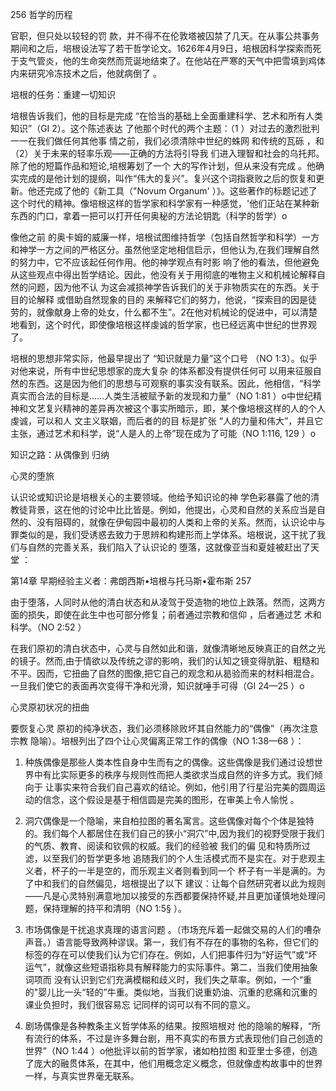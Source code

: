 256 哲学的历程

官职，但只处以较轻的罚 款，并不得不在伦敦塔被囚禁了几天。在从事公共事务 期间和之后，培根设法写了若干哲学论文。1626年4月9日，培根因科学探索而死于支气管炎，他的生命突然而荒诞地结束了。在他站在严寒的天气中把雪填到鸡体内来研究冷冻技术之后，他就病倒了 。

培根的任务：重建一切知识

培根告诉我们，他的目标是完成 “在恰当的基础上全面重建科学、艺术和所有人类知识”（GI 2）。这个陈述表达 了他那个时代的两个主题：（1 ）对过去的激烈批判一一在我们做任何其他事 情之前，我们必须清除中世纪的蛛网 和传统的瓦砾 ，和（2）关于未来的轻率乐观——正确的方法将引导我 们进入理智和社会的乌托邦。除了他的短篇作品和短论,培根筹划了一个 大的写作计划，但从来没有完成 。他确实完成的是他计划的提纲，叫作“伟大的复兴”。复兴这个词指衰败之后的恢复和更新。他还完成了他的《新工具（"Novum Organum'  ）》。这些著作的标题记述了这个时代的精神。像培根这样的哲学家和科学家有一种感觉，'他们正站在某种新东西的门口，拿着一把可以打开任何奥秘的方法论钥匙（科学的哲学）o

像他之前 的奥卡姆的威廉一样，培根试图维持哲学（包括自然哲学和科学）一方和神学一方之间的严格区分。虽然他坚定地相信启示，但他认为,在我们理解自然的努力中，它不应该起任何作用。他的神学观点有时影 响了他的看法，但他避免从这些观点中得出哲学结论。因此，他没有关于用彻底的唯物主义和机械论解释自 然的问题，因为他不认 为这会减损神学告诉我们的关于非物质实在的东西。关于目的论解释 或借助自然现象的目的 来解释它们的努力，他说，“探索目的因是徒劳的，就像献身上帝的处女，什么都不生”。2在他对机械论的促进中，可以清楚地看到，这个时代，即使像培根这样虔诚的哲学家，也已经远离中世纪的世界观了。

培根的思想非常实际，他最早提出了 “知识就是力量”这个口号 （NO 1:3）。似乎对他来说，所有中世纪思想家的庞大复杂 的体系都没有提供任何可 以用来征服自然的东西。这是因为他们的思想与可观察的事实没有联系。因此，他相信，“科学真实而合法的目标是……人类生活被赋予新的发现和力量”（NO 1:81 ）o中世纪精神和文艺复兴精神的差异再次被这个事实所暗示，即，某个像培根这样的人的个人虔诚，可以和人 文主义联姻，而后者的的目 标是扩张 “人的力量和伟大”，并且它主张，通过艺术和科学，说“人是人的上帝”现在成为了可能（NO 1:116, 129 ）o

知识之路：从偶像到 归纳

心灵的堕旅

认识论或知识论是培根关心的主要领域。他给予知识论的神 学色彩暴露了他的清教徒背景，这在他的讨论中比比皆是。例如，他提出，心灵和自然的关系应当是自然的、没有阻碍的，就像在伊甸园中最初的人类和上帝的关系。然而，认识论中与罪类似的是，我们受诱惑去致力于思辨和构建形而上学体系。培根说，这干扰了我们与自然的完善关系，我们陷入了认识论的 堕落，这就像亚当和夏娃被赶出了天堂 ：

第14章 早期经验主义者：弗朗西斯•培根与托马斯•霍布斯 257

由于堕落，人同时从他的清白状态和从凌驾于受造物的地位上跌落。然而，这两方面的损失，即使在此生中也可部分修复；前者通过宗教和信仰 ，后者通过艺 术和科学。（NO 2:52 ）

在我们原初的清白状态中，心灵与自然如此和谐，就像清晰地反映真正的自然之光的镜子。然而,由于情欲以及传统之谬的影响，我们的认知之镜变得肮脏、粗糙和不平。因而，它扭曲了自然的图像,把它自己的观念和从曷验而来的材料相混合。一旦我们使它的表面再次变得干净和光滑，知识就唾手可得（GI 24—25 ）o

心灵原初状况的扭曲

要恢复心灵 原初的纯净状态，我们必须移除败坏其自然能力的“偶像”（再次注意宗教 隐喻）。培根列出了四个让心灵偏离正常工作的偶像（NO 1:38—68 ）：

1. 种族偶像是那些人类本性自身中生而有之的偶像。这些偶像是我们通过设想世界中有比实际更多的秩序与规则性而把人类欲求当成自然的许多方式。我们倾向于 让事实来符合我们自己喜欢的结论。例如，他引用了行星沿完美的圆周运动的信念，这个假设是基于相信圆是完美的图形，在审美上令人愉悦 。

2. 洞穴偶像是一个隐喻，来自柏拉图的著名寓言。这些偶像对每个个体是独特的。我们每个人都居住在我们自己的狭小“洞穴”中,因为我们的视野受限于我们的气质、教育、阅读和钦佩的权威。我们的经验被 我们的偏 见和特质所过滤，以至我们的哲学更多地 追随我们的个人生活模式而不是实在。对于悲观主义者，杯子的一半是空的，而乐观主义者则看到同一个 杯子有一半是满的。为了中和我们的自然偏见，培根提出了以下 建议：让每个自然研究者以此为规则——凡是心灵特别满意地加以接受的东西都要保持怀疑,并且更加谨慎地处理问题，保持理解的持平和清明（NO 1:5§ ）。

3. 市场偶像是干扰追求真理的语言问题 。（市场充斥着一起做交易的人们的嘈杂声音。）语言能导致两种谬误。第一，我们有不存在的事物的名称，但它们的标签的存在可以使我们认为它们存在。例如，人们把事件归为“好运气”或“坏运气”，就像这些短语指称具有解释能力的实际事件。第二，当我们使用抽象词项而 没有认识到它们充满模糊和歧义时，我们失之草率。例如，一个“重的"婴儿比一头“轻的”牛重。类似地，当我们说重奶油、沉重的悲痛和沉重的课业负担时，我们很容易忘 记同样的词可以有不同的意义。

4. 剧场偶像是各种教条主义哲学体系的结果。按照培根对 他的隐喻的解释，“所有流行的体系，不过是许多舞台剧，用不真实的布景方式表现他们自己创造的世界”（NO 1:44 ）o他批评以前的哲学家，诸如柏拉图 和亚里士多德，创造了庞大的融贯体系，在其中，他们用概念定义概念，但就像虚构故事中的世界一样，与真实世界毫无联系。

